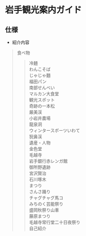 # 岩手観光案内ガイド
## 仕様
- 紹介内容
> 食べ物
>> 冷麺  
>> わんこそば  
>> じゃじゃ麵  
>> 福田パン  
>> 南部せんべい  
>> マルカン大食堂    
> 観光スポット  
>> 奇跡の一本松  
>> 厳美渓  
>> 小岩井農場  
>> 龍泉洞  
>> ウィンタースポーツいわて  
>> 猊鼻渓    
> 遺産・人物  
>> 金色堂  
>> 毛越寺  
>> 岩手銀行赤レンガ館  
>> 御所野遺跡  
>> 宮沢賢治  
>> 石川啄木  
> まつり    
>> さんさ踊り  
>> チャグチャグ馬コ  
>> みちのく芸能祭り  
>> 盛岡秋祭り山車  
>> 藤原まつり  
>> 毛越寺常行堂二十日夜祭り  
> 自己紹介
